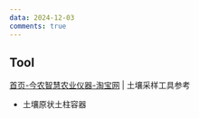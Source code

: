 ```yaml
---
data: 2024-12-03
comments: true
---
```


## Tool

[首页-今农智慧农业仪器-淘宝网](https://shop251925438.taobao.com/) | 土壤采样工具参考

- 土壤原状土柱容器